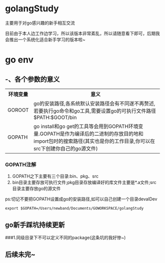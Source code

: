 # golangStudy #

主要用于对go感兴趣的新手相互交流

目前由于本人边工作边学习，所以该版本非常紊乱，所以请随意看下即可，后期我会推出一个系统化适合新手学习的版本啦~

# go env #

## -、各个参数的意义

<table class="table table-bordered table-striped table-condensed">
   <tr>
      <th>环境变量</th>
      <th>意义</th>
   </tr>
   <tr>
      <td>GOROOT</td>
      <td>go的安装路径,各系统默认安装路径会有不同遂不再赘述,若要执行go命令和go工具,需要设置go的可执行文件路径 $PATH:$GOOT/bin</td>
   </tr>
   <tr>
      <td>GOPATH</td>
      <td>go install和go get的工具等会用到GOPATH环境变量.GOPATH是作为编译后的二进制的存放目的地和import包时的搜索路径(其实也是你的工作目录,你可以在src下创建你自己的go源文件)</td>
</table>

### GOPATH注解

1. GOPATH之下主要有三个目录:bin、pkg、src
2. bin目录主要存放可执行文件;pkg目录存放编译好的库文件主要是*.a文件;src目录主要存放go的源文件

ps:切记不要把GOPATH设置成go的安装路径,如可以自己创建一个目录devalDev

```export $GOPATH=/Users/newband/Documents/GOWORKSPACE/golangStudy```

## go新手踩坑持续更新

  ###1.同级目录下不可以定义不同的package(这条坑的我好惨~)

## 后续未完~
